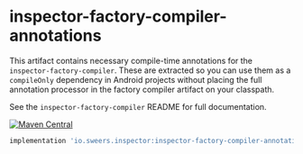 inspector-factory-compiler-annotations
======================================

This artifact contains necessary compile-time annotations for the `inspector-factory-compiler`. 
These are extracted so you can use them as a `compileOnly` dependency in Android projects without 
placing the full annotation processor in the factory compiler artifact on your classpath.

See the `inspector-factory-compiler` README for full documentation.

[![Maven Central](https://img.shields.io/maven-central/v/io.sweers.inspector/inspector-factory-compiler-annotations.svg)](https://mvnrepository.com/artifact/io.sweers.inspector/inspector-factory-compiler-annotations)
```gradle
implementation 'io.sweers.inspector:inspector-factory-compiler-annotations:x.y.z'
```
